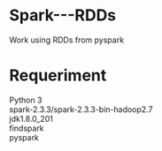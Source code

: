 # Spark---RDDs
Work using RDDs from pyspark

# Requeriment</br>
Python 3</br>
spark-2.3.3/spark-2.3.3-bin-hadoop2.7</br>
jdk1.8.0_201</br>
findspark</br>
pyspark</br>
